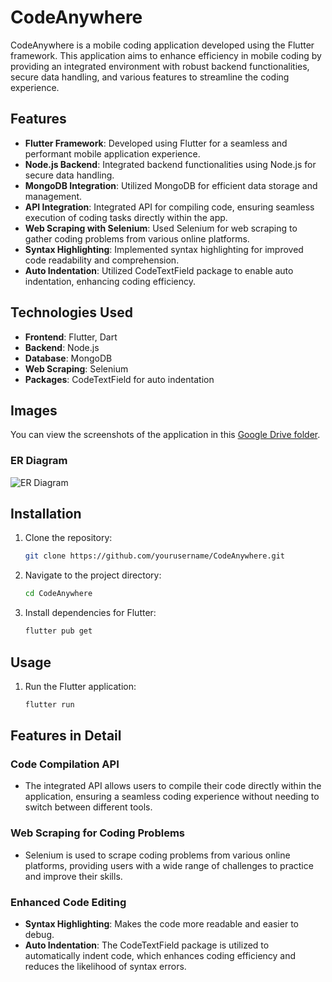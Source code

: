 # CodeAnywhere

CodeAnywhere is a mobile coding application developed using the Flutter framework. This application aims to enhance efficiency in mobile coding by providing an integrated environment with robust backend functionalities, secure data handling, and various features to streamline the coding experience.

## Features

- **Flutter Framework**: Developed using Flutter for a seamless and performant mobile application experience.
- **Node.js Backend**: Integrated backend functionalities using Node.js for secure data handling.
- **MongoDB Integration**: Utilized MongoDB for efficient data storage and management.
- **API Integration**: Integrated API for compiling code, ensuring seamless execution of coding tasks directly within the app.
- **Web Scraping with Selenium**: Used Selenium for web scraping to gather coding problems from various online platforms.
- **Syntax Highlighting**: Implemented syntax highlighting for improved code readability and comprehension.
- **Auto Indentation**: Utilized CodeTextField package to enable auto indentation, enhancing coding efficiency.

## Technologies Used

- **Frontend**: Flutter, Dart
- **Backend**: Node.js
- **Database**: MongoDB
- **Web Scraping**: Selenium
- **Packages**: CodeTextField for auto indentation

## Images

You can view the screenshots of the application in this [Google Drive folder](https://drive.google.com/drive/u/0/folders/1-Sb4PhARQe--_uMMkiV6yBHTQVIonjyA).

### ER Diagram
![ER Diagram](https://github.com/OKPooja/Code-Anywhere/assets/104082200/b0d94876-c6e2-41f1-b4c9-0adfa89af11f)

## Installation

1. Clone the repository:
    ```bash
    git clone https://github.com/yourusername/CodeAnywhere.git
    ```

2. Navigate to the project directory:
    ```bash
    cd CodeAnywhere
    ```

3. Install dependencies for Flutter:
    ```bash
    flutter pub get
    ```

## Usage

1. Run the Flutter application:
    ```bash
    flutter run
    ```

## Features in Detail

### Code Compilation API

- The integrated API allows users to compile their code directly within the application, ensuring a seamless coding experience without needing to switch between different tools.

### Web Scraping for Coding Problems

- Selenium is used to scrape coding problems from various online platforms, providing users with a wide range of challenges to practice and improve their skills.

### Enhanced Code Editing

- **Syntax Highlighting**: Makes the code more readable and easier to debug.
- **Auto Indentation**: The CodeTextField package is utilized to automatically indent code, which enhances coding efficiency and reduces the likelihood of syntax errors.


